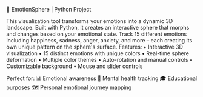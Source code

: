 🔮 EmotionSphere | Python Project

This visualization tool transforms your emotions into a dynamic 3D landscape. Built with Python, it creates an interactive sphere that morphs and changes based on your emotional state. Track 15 different emotions including happiness, sadness, anger, anxiety, and more – each creating its own unique pattern on the sphere's surface.
Features:
• Interactive 3D visualization
• 15 distinct emotions with unique colors
• Real-time sphere deformation
• Multiple color themes
• Auto-rotation and manual controls
• Customizable background
• Mouse and slider controls

Perfect for:
📊 Emotional awareness
🧠 Mental health tracking
🎓 Educational purposes
🗺️ Personal emotional journey mapping
